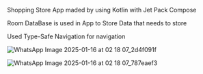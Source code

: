 Shopping Store App maded by using Kotlin with Jet Pack Compose


Room DataBase is used in App to Store Data that needs to store


Used Type-Safe Navigation for navigation

![WhatsApp Image 2025-01-16 at 02 18 07_2d4f091f](https://github.com/user-attachments/assets/77b9ccc0-1a1f-488c-bda8-6db22210bb54)

![WhatsApp Image 2025-01-16 at 02 18 07_787eaef3](https://github.com/user-attachments/assets/489b59ba-eae0-4234-b28d-8bfa4a687f53)

